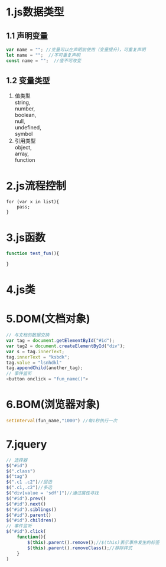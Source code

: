 # 1.js数据类型
## 1.1 声明变量
```js
var name = ""; //变量可以在声明前使用（变量提升），可重复声明
let name = "";  //不可重复声明
const name = "";  //值不可改变
```
## 1.2 变量类型
1. 值类型  
   string,  
   number,  
   boolean,  
   null,  
   undefined,  
   symbol
2. 引用类型  
   object,   
   array,  
   function
# 2.js流程控制
```
for (var x in list){
    pass;
}

```
# 3.js函数
```js
function test_fun(){

}

```
# 4.js类
# 5.DOM(文档对象)
```js
// 与文档的数据交换
var tag = document.getElementById("#id");
var tag2 = document.createElementById("div");
var s = tag.innerText;
tag.innerText = "ksbdk";
tag.value = "lsnhdkl"
tag.appendChild(another_tag);
// 事件监听
<button onclick = "fun_name()">


```
# 6.BOM(浏览器对象)
```js
setInterval(fun_name,"1000") //每1秒执行一次
```
# 7.jquery
```js
// 选择器
$("#id")
$(".class")
$("tag")
$(".c1 .c2")//层选
$(".c1,.c2")//多选
$("div[value = 'sdf']")//通过属性寻找
$("#id").prev()
$("#id").next()
$("#id").siblings()
$("#id").parent()
$("#id").children()
// 事件监听
$("#id").click(
    function(){
        $(this).parent().remove();//$(this)表示事件发生的标签
        $(this).parent().removeClass();//移除样式
    }
)
